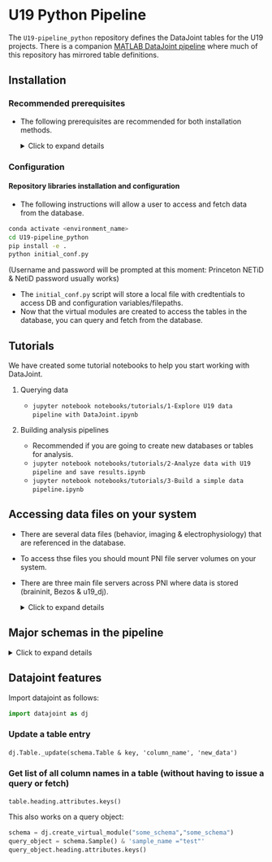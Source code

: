 # U19 Python Pipeline

The `U19-pipeline_python` repository defines the DataJoint tables for the U19 projects.  There is a companion [MATLAB DataJoint pipeline](https://github.com/BrainCOGS/U19-pipeline-matlab) where much of this repository has mirrored table definitions.

## Installation

### Recommended prerequisites

+ The following prerequisites are recommended for both installation methods.

  <details>
  <summary>Click to expand details</summary>

    #### Install an integrated development environment

    + DataJoint development and use can be done with a plain text editor in the
      terminal. However, an integrated development environment (IDE) can improve your
      experience. Several IDEs are available.

    + In this setup example, we will use Microsoft's Visual Studio Code.
      [Installation instructions here.](https://code.visualstudio.com/download)

    + Install the Jupyter extension for VS Code.

    #### Install a virtual environment

    + A virtual environment allows you to install the packages required for a 
    specific project within an isolated environment on your computer.

    + It is highly recommended to create a virtual environment to run the workflow.

    + Conda and virtualenv are virtual environment managers and you can use either 
    option.  Below are the commands for Conda.

    + If you are setting up the pipeline on your local machine follow the instructions below for Conda.  If you are using `spock.pni.princeton.edu` or `scotty.pni.princeton.edu`, Conda is preinstalled and you can access it by running `module load anacondapy/2021.11`.

    + We will install Miniconda which is a minimal installer for conda.
      + Select the [Miniconda installer link](
          https://conda.io/en/latest/miniconda.html) 
      for your operating system and follow the instructions.

      + You may need to add the Miniconda directory to the PATH environment 
      variable

        + First locate the Miniconda directory

        + Then modify and run the following command
          ```bash
          export PATH="<absolute-path-to-miniconda-directory>/bin:$PATH"
          ```

    + Create a new conda environment
      + Type the following command into a terminal window
        ```bash
        conda create -n <environment_name> python=<version>
        ```

      + Example command to create a conda environment
        ```bash
        conda create -n U19-pipeline_python_env python=3.9
        ```

    + Activate the conda environment
      ```bash
      conda activate <environment_name>
      ```

    #### Install git
    + Linux and Mac operating systems come preinstalled with Git.  If running in Windows get [Git](https://gitforwindows.org/).

    #### Install graphviz
    + To display DataJoint Diagrams, [install graphviz](https://graphviz.org/download/).

  </details>

### Configuration
    
 #### Repository libraries installation and configuration
    
 + The following instructions will allow a user to access and fetch data from the database.
    
  ```bash
  conda activate <environment_name>
  cd U19-pipeline_python
  pip install -e .
  python initial_conf.py
  ```
  (Username and password will be prompted at this moment: Princeton NETiD & NetiD password usually works)
      
  + The `initial_conf.py`  script will store a local file with credtentials to access DB and configuration variables/filepaths.
  + Now that the virtual modules are created to access the tables in the database, you can query and fetch from the database.

## Tutorials

We have created some tutorial notebooks to help you start working with DataJoint.

1. Querying data
    + `jupyter notebook notebooks/tutorials/1-Explore U19 data pipeline with DataJoint.ipynb`

2. Building analysis pipelines
    + Recommended if you are going to create new databases or tables for analysis.
    + `jupyter notebook notebooks/tutorials/2-Analyze data with U19 pipeline and save results.ipynb`
    + `jupyter notebook notebooks/tutorials/3-Build a simple data pipeline.ipynb`

## Accessing data files on your system

+ There are several data files (behavior, imaging & electrophysiology) that are referenced in the database.
+ To access thse files you should mount PNI file server volumes on your system.
+ There are three main file servers across PNI where data is stored (braininit, Bezos & u19_dj).

  <details>
  <summary>Click to expand details</summary>

    ### On windows systems
    - From Windows Explorer, select "Map Network Drive" and enter: <br>
        [\\\cup.pni.princeton.edu\braininit\\]() (for braininit) <br>
        [\\\cup.pni.princeton.edu\Bezos-center\\]()     (for Bezos) <br>
        [\\\cup.pni.princeton.edu\u19_dj\\]()   (for u19_dj) <br>
    - Authenticate with your **NetID and PU password** (NOT your PNI password, which may be different). When prompted for your username, enter PRINCETON\netid (note that PRINCETON can be upper or lower case) where netid is your PU NetID.
      
    ### On OS X systems
    - Select "Go->Connect to Server..." from Finder and enter: <br>
        [smb://cup.pni.princeton.edu/braininit/]()    (for braininit) <br>
        [smb://cup.pni.princeton.edu/Bezos-center/]()    (for Bezos) <br>
        [smb://cup.pni.princeton.edu/u19_dj/]()   (for u19_dj) <br>
    - Authenticate with your **NetID and PU password** (NOT your PNI password, which may be different).

    ### On Linux systems
    - Follow extra steps depicted in this link: https://npcdocs.princeton.edu/index.php/Mounting_the_PNI_file_server_on_your_desktop

    ### Notable data 
    Here are some shortcuts to common used data accross PNI

    **Sue Ann's Towers Task**
    - Imaging: [/Bezos-center/RigData/scope/bay3/sakoay/{protocol_name}/imaging/{subject_nickname}/]() 
    - Behavior: [/braininit/RigData/scope/bay3/sakoay/{protocol_name}/data/{subject_nickname}/]()

    **Lucas Pinto's Widefield**
    - Imaging [/braininit/RigData/VRwidefield/widefield/{subject_nickname}/{session_date}/]()
    - Behavior [/braininit/RigData/VRwidefield/behavior/lucas/blocksReboot/data/{subject_nickname}/]()

    **Lucas Pinto's Opto inactivacion experiments**
    - Imaging [/braininit/RigData/VRLaser/LaserGalvo1/{subject_nickname}/]()
    - Behavior [/braininit/RigData/VRLaser/behav/lucas/blocksReboot/data/{subject_nickname}/]()

    ### Get path info for the session behavioral file
    1. Mount needed file server
    2. Connect to the Database
    3. Create a structure with subject_fullname and session_date from the session <br>
    ```key['subject_fullname'] = 'koay_K65'``` <br>
    ```key['session_Date'] = '2018-02-05'``` <br>
    4. Fetch filepath info:
    ```data_dir = (acquisition.SessionStarted & key).fetch('remote_path_behavior_file')``` <br>
    
  </details>

## Major schemas in the pipeline

  <details>
  <summary>Click to expand details</summary>

  ### lab

  ![Lab Diagram](images/lab_erd.png)

  ### reference

  ![Reference Diagram](images/reference_erd.png)

  ### subject

  ![Subject Diagram](images/subject_erd.png)

  ### action

  ![Action Diagram](images/action_erd.png)

  ### acquisition

  ![Acquisition Diagram](images/acquisition_erd.png)

  ### task

  ![Task Diagram](images/task_erd.png)

  ### behavior

  Behavior data for Towers task.

  ![Behavior Diagram](images/behavior_erd.png)

  ### ephys_element
  + Ephys related tables were created with [DataJoint Element Array Ephys](https://github.com/datajoint/element-array-ephys), processing ephys data aquired with SpikeGLX and pre-processed by Kilosort2.  For this pipeline we are using the (acute) `ephys` module from `element-array-ephys`.

  ![Ephys Diagram](images/ephys_element_erd.png)

  ### imaging
  + Imaging pipeline processed with customized algorithm for motion correction and CNMF for cell segmentation in matlab.

  ![Imaging Diagram](images/imaging_erd.png)

  ### scan_element and imaging_element
  + Scan and imaging tables created with [DataJoint Element Calcium Imaging](https://github.com/datajoint/element-calcium-imaging), processing imaging data acquired with ScanImage and pre-processed by Suite2p.

  ![Scan element and imaging element Diagram](images/imaging_element_erd.png)

  </details>

## Datajoint features
Import datajoint as follows:
```python
import datajoint as dj
```

### Update a table entry
`dj.Table._update(schema.Table & key, 'column_name', 'new_data')`

### Get list of all column names in a table (without having to issue a query or fetch)
`table.heading.attributes.keys()`

This also works on a query object:
```python
schema = dj.create_virtual_module("some_schema","some_schema")
query_object = schema.Sample() & 'sample_name ="test"'
query_object.heading.attributes.keys()
```
